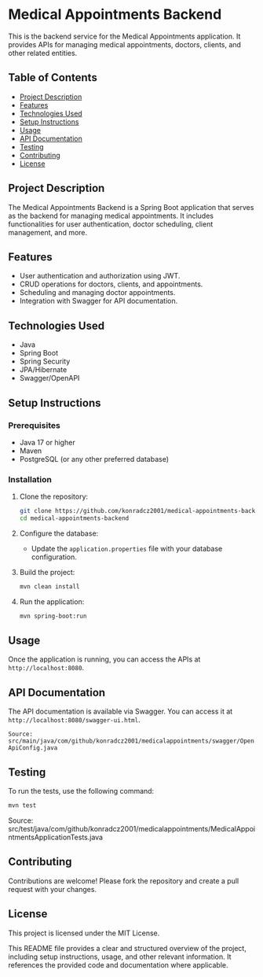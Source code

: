 # Medical Appointments Backend

This is the backend service for the Medical Appointments application. It provides APIs for managing medical appointments, doctors, clients, and other related entities.

## Table of Contents

- [Project Description](#project-description)
- [Features](#features)
- [Technologies Used](#technologies-used)
- [Setup Instructions](#setup-instructions)
- [Usage](#usage)
- [API Documentation](#api-documentation)
- [Testing](#testing)
- [Contributing](#contributing)
- [License](#license)

## Project Description

The Medical Appointments Backend is a Spring Boot application that serves as the backend for managing medical appointments. It includes functionalities for user authentication, doctor scheduling, client management, and more.

## Features

- User authentication and authorization using JWT.
- CRUD operations for doctors, clients, and appointments.
- Scheduling and managing doctor appointments.
- Integration with Swagger for API documentation.

## Technologies Used

- Java
- Spring Boot
- Spring Security
- JPA/Hibernate
- Swagger/OpenAPI

## Setup Instructions

### Prerequisites

- Java 17 or higher
- Maven
- PostgreSQL (or any other preferred database)

### Installation

1. Clone the repository:
    ```bash
    git clone https://github.com/konradcz2001/medical-appointments-backend.git
    cd medical-appointments-backend
    ```

2. Configure the database:
    - Update the `application.properties` file with your database configuration.

3. Build the project:
    ```bash
    mvn clean install
    ```

4. Run the application:
    ```bash
    mvn spring-boot:run
    ```

## Usage

Once the application is running, you can access the APIs at `http://localhost:8080`.

## API Documentation

The API documentation is available via Swagger. You can access it at `http://localhost:8080/swagger-ui.html`.

`Source: src/main/java/com/github/konradcz2001/medicalappointments/swagger/OpenApiConfig.java`

## Testing

To run the tests, use the following command:
```bash
mvn test
```
Source: src/test/java/com/github/konradcz2001/medicalappointments/MedicalAppointmentsApplicationTests.java

## Contributing
Contributions are welcome! Please fork the repository and create a pull request with your changes.

## License
This project is licensed under the MIT License.



This README file provides a clear and structured overview of the project, including setup instructions, usage, and other relevant information. It references the provided code and documentation where applicable.